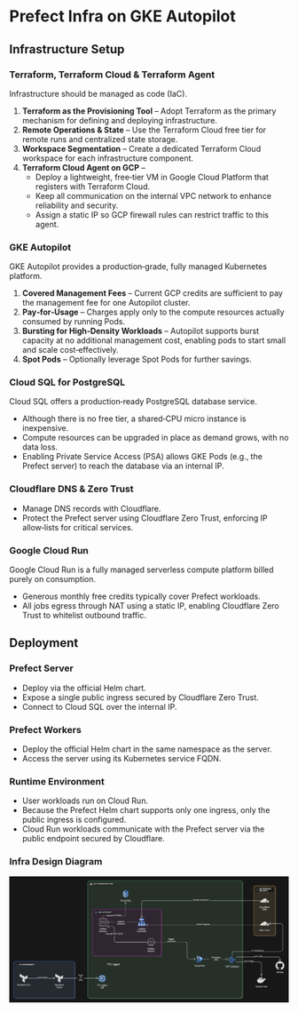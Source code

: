 # Prefect Infra on GKE Autopilot

## Infrastructure Setup
### Terraform, Terraform Cloud & Terraform Agent
Infrastructure should be managed as code (IaC).

1. **Terraform as the Provisioning Tool** – Adopt Terraform as the primary mechanism for defining and deploying infrastructure.
2. **Remote Operations & State** – Use the Terraform Cloud free tier for remote runs and centralized state storage.
3. **Workspace Segmentation** – Create a dedicated Terraform Cloud workspace for each infrastructure component.
4. **Terraform Cloud Agent on GCP** –
    - Deploy a lightweight, free‑tier VM in Google Cloud Platform that registers with Terraform Cloud.
    - Keep all communication on the internal VPC network to enhance reliability and security.
    - Assign a static IP so GCP firewall rules can restrict traffic to this agent.
### GKE Autopilot
GKE Autopilot provides a production‑grade, fully managed Kubernetes platform.

1. **Covered Management Fees** – Current GCP credits are sufficient to pay the management fee for one Autopilot cluster.
2. **Pay‑for‑Usage** – Charges apply only to the compute resources actually consumed by running Pods.
3. **Bursting for High‑Density Workloads** – Autopilot supports burst capacity at no additional management cost, enabling pods to start small and scale cost‑effectively.
4. **Spot Pods** – Optionally leverage Spot Pods for further savings.
### Cloud SQL for PostgreSQL
Cloud SQL offers a production‑ready PostgreSQL database service.

- Although there is no free tier, a shared‑CPU micro instance is inexpensive.
- Compute resources can be upgraded in place as demand grows, with no data loss.
- Enabling Private Service Access (PSA) allows GKE Pods (e.g., the Prefect server) to reach the database via an internal IP.
### Cloudflare DNS & Zero Trust
- Manage DNS records with Cloudflare.
- Protect the Prefect server using Cloudflare Zero Trust, enforcing IP allow‑lists for critical services.
### Google Cloud Run
Google Cloud Run is a fully managed serverless compute platform billed purely on consumption.

- Generous monthly free credits typically cover Prefect workloads.
- All jobs egress through NAT using a static IP, enabling Cloudflare Zero Trust to whitelist outbound traffic.
## Deployment
### Prefect Server
- Deploy via the official Helm chart.
- Expose a single public ingress secured by Cloudflare Zero Trust.
- Connect to Cloud SQL over the internal IP.
### Prefect Workers
- Deploy the official Helm chart in the same namespace as the server.
- Access the server using its Kubernetes service FQDN.
### Runtime Environment
- User workloads run on Cloud Run.
- Because the Prefect Helm chart supports only one ingress, only the public ingress is configured.
- Cloud Run workloads communicate with the Prefect server via the public endpoint secured by Cloudflare.

### Infra Design Diagram
![Infra Design](documents/imgs/infra.png)

